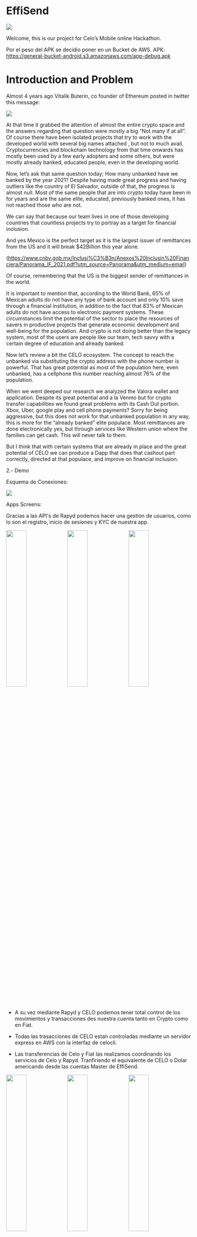 # EffiSend

<img src="https://i.ibb.co/QmMQvJv/images.png">

Welcome, this is our project for Celo’s Mobile online Hackathon.

Por el peso del APK se decidio poner en un Bucket de AWS.
APK: https://general-bucket-android.s3.amazonaws.com/app-debug.apk

# Introduction and Problem

Almost 4 years ago Vitalik Buterin, co founder of Ethereum posted in twitter this message:

<img src="https://i.ibb.co/ggfZWPD/vitalik.png">

At that time it grabbed the attention of almost the entire crypto space and the answers regarding that question were mostly a big “Not many if at all”. Of course there have been isolated projects that try to work with the developed world with several big names attached , but not to much avail. Cryptocurrencies and blockchain technology from that time onwards has mostly been used by a few early adopters and some others, but were mostly already banked, educated people, even in the developing world. 

Now, let’s ask that same question today; How many unbanked have we banked by the year 2021? Despite having made great progress and having outliers like the country of El Salvador, outside of that, the progress is almost null. Most of the same people that are into crypto today have been in for years and are the same elite, educated, previously banked ones, it has not reached those who are not.   

We can say that because our team lives in one of those developing countries that countless projects try to portray as a target for financial inclusion. 

And yes Mexico is the perfect target as it is the largest issuer of remittances from the US and it will break $42Billion this year alone.  

(https://www.cnbv.gob.mx/Inclusi%C3%B3n/Anexos%20Inclusin%20Financiera/Panorama_IF_2021.pdf?utm_source=Panorama&utm_medium=email)






Of course, remembering that the US is the biggest sender of remittances in the world.


 

It is important to mention that, according to the World Bank, 65% of Mexican adults do not have any type of bank account and only 10% save through a financial institution, in addition to the fact that 83% of Mexican adults do not have access to electronic payment systems. These circumstances limit the potential of the sector to place the resources of savers in productive projects that generate economic development and well-being for the population. And crypto is not doing better than the legacy system, most of the users are people like our team, tech savvy with a certain degree of education and already banked.

Now let’s review a bit the CELO ecosystem. The concept to reach the unbanked via substituting the crypto address with the phone number is powerful. That has great potential as most of the population here, even unbanked, has a cellphone this number reaching almost 76% of the population.

When we went deeped our research we analyzed  the Valora wallet and application. Despite its great potential and a la Venmo but for crypto transfer capabilities we found great problems with its Cash Out portion. Xbox, Uber, google play and cell phone payments? Sorry for being aggressive, but this does not work for that unbanked population in any way, this is more for the “already banked” elite populace. Most remittances are done electronically yes, but through services like Western union where the families can get cash. This will never talk to them. 

But I think that with certain systems that are already in place and the great potential of CELO we can produce a Dapp that does that cashout part correctly, directed at that populace, and improve on financial inclusion.



2.- Demo

Esquema de Conexiones:

<img src="https://i.ibb.co/xCr1qDm/Untitled-Diagram-drawio.png">

Apps Screens:

Gracias a las API's de Rapyd podemos hacer una gestion de usuarios, como lo son el registro, inicio de sesiones y KYC de nuestra app.

<img src="https://i.ibb.co/0YbKvq2/Screenshot-1638060296.png" width="33%" ><img src="https://i.ibb.co/Jk3tQ5w/Screenshot-1638060313.png" width="33%" ><img src="https://i.ibb.co/PwmZbkS/Screenshot-1638060320.png" width="33%" >

- A su vez mediante Rapyd y CELO podemos tener total control de los movimientos y transacciones des nuestra cuenta tanto en Crypto como en Fiat.

- Todas las trasacciones de CELO estan controladas mediante un servidor express en AWS con la interfaz de celocli.

- Las transferencias de Celo y Fiat las realizamos coordinando los servicios de Celo y Rapyd. Tranfiriendo el equivalente de CELO o Dolar americando desde las cuentas Master de EffiSend.

<img src="https://i.ibb.co/wZqt8DL/Screenshot-1638060322.png" width="33%" ><img src="https://i.ibb.co/GtsHKsc/Screenshot-1638060325.png" width="33%" ><img src="https://i.ibb.co/6bYQWXG/Screenshot-1638060335.png" width="33%" >

- A su vez podemos obtener una tarjeta virtual desde la API de Rapyd para poder gastar el dinero de nuestra cuenta Fiat directamente.

- Sobre todo Podemos Realizar una transferencia SPEI desde nuestra cuenta Fiat a una cuenta de banco o trajeta de debido Saldazo®.

<img src="https://i.ibb.co/MZcRMMj/Screenshot-1638060342.png" width="33%" ><img src="https://i.ibb.co/6r6QqTJ/Screenshot-1638060355.png" width="33%" >

- Todas las transferencias hechas en los demos y durante el desarrollo pueden ser consultadas en el explorer.

https://alfajores-blockscout.celo-testnet.org/address/0xE7c1fc2B18A0Ee4F087694bca90436Eba6f16Fca/token-transfers

<img src="https://i.ibb.co/tbtnWRz/Screenshot-1638060376.png" width="33%" >

- Y a su vez mostramos una captura de nuestro backend en Rapyd.

<img src="https://i.ibb.co/cFX3NYb/Screenshot-from-2021-11-27-19-12-24.png">

Demo sin cortes:

Video: Click on the image
[![Demo](https://i.ibb.co/g4W3ypx/image.png)](https://youtu.be/Kue85N-CO2Q)

Sorry github does not allow embed videos.

Esperamos al jai para esto blah blah

3.- Outro


Linkos

https://egade.tec.mx/es/egade-ideas/opinion/la-inclusion-financiera-en-mexico-retos-y-oportunidades


(https://www.cnbv.gob.mx/Inclusi%C3%B3n/Anexos%20Inclusin%20Financiera/Panorama_IF_2021.pdf?utm_source=Panorama&utm_medium=email)


https://www.inegi.org.mx/contenidos/saladeprensa/boletines/2021/OtrTemEcon/ENDUTIH_2020.pdf


